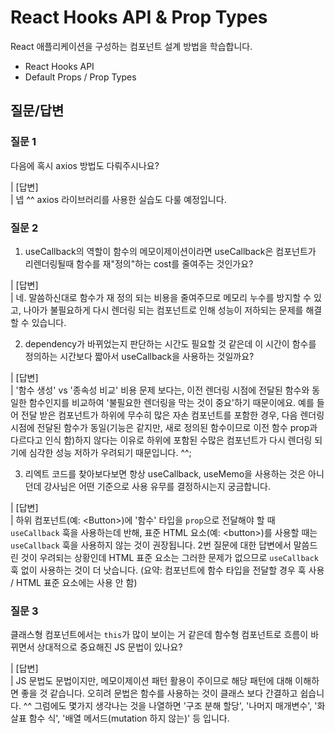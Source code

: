 # React Hooks API & Prop Types

React 애플리케이션을 구성하는 컴포넌트 설계 방법을 학습합니다.

- React Hooks API
- Default Props / Prop Types

## 질문/답변

### 질문 1

다음에 혹시 axios 방법도 다뤄주시나요?

| [답변]  
| 넵 ^^ axios 라이브러리를 사용한 실습도 다룰 예정입니다.

### 질문 2

1. useCallback의 역할이 함수의 메모이제이션이라면 useCallback은 컴포넌트가 리렌더링될때 함수를
   재"정의"하는 cost를 줄여주는 것인가요?

| [답변]  
| 네. 말씀하신대로 함수가 재 정의 되는 비용을 줄여주므로 메모리 누수를 방지할 수 있고, 나아가 불필요하게 다시 렌더링 되는 컴포넌트로 인해 성능이 저하되는 문제를 해결할 수 있습니다.

2. dependency가 바뀌었는지 판단하는 시간도 필요할 것 같은데 이 시간이 함수를 정의하는 시간보다 짧아서 useCallback을 사용하는 것일까요?

| [답변]  
| '함수 생성' vs '종속성 비교' 비용 문제 보다는, 이전 렌더링 시점에 전달된 함수와 동일한 함수인지를 비교하여 '불필요한 렌더링을 막는 것이 중요'하기 때문이에요. 예를 들어 전달 받은 컴포넌트가 하위에 무수히 많은 자손 컴포넌트를 포함한 경우, 다음 렌더링 시점에 전달된 함수가 동일(기능은 같지만, 새로 정의된 함수이므로 이전 함수 prop과 다르다고 인식 함)하지 않다는 이유로 하위에 포함된 수많은 컴포넌트가 다시 렌더링 되기에 심각한 성능 저하가 우려되기 때문입니다. ^^;

3. 리엑트 코드를 찾아보다보면 항상 useCallback, useMemo을 사용하는 것은 아니던데 강사님은 어떤 기준으로 사용 유무를 결정하시는지 궁금합니다.

| [답변]  
| 하위 컴포넌트(예: \<Button\>)에 '함수' 타입을 `prop`으로 전달해야 할 때 `useCallback` 훅을 사용하는데 반해, 표준 HTML 요소(예: \<button\>)를 사용할 때는 `useCallback` 훅을 사용하지 않는 것이 권장됩니다. 2번 질문에 대한 답변에서 말씀드린 것이 우려되는 상황인데 HTML 표준 요소는 그러한 문제가 없으므로 `useCallback` 훅 없이 사용하는 것이 더 낫습니다. (요약: 컴포넌트에 함수 타입을 전달할 경우 훅 사용 / HTML 표준 요소에는 사용 안 함)

### 질문 3

클래스형 컴포넌트에서는 `this`가 많이 보이는 거 같은데 함수형 컴포넌트로 흐름이 바뀌면서 상대적으로 중요해진 JS 문법이 있나요?

| [답변]  
| JS 문법도 문법이지만, 메모이제이션 패턴 활용이 주이므로 해당 패턴에 대해 이해하면 좋을 것 같습니다. 오히려 문법은 함수를 사용하는 것이 클래스 보다 간결하고 쉽습니다. ^^ 그럼에도 몇가지 생각나는 것을 나열하면 '구조 분해 할당', '나머지 매개변수', '화살표 함수 식', '배열 메서드(mutation 하지 않는)' 등 입니다.
